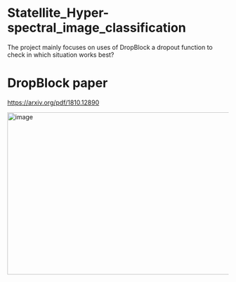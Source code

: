 # Statellite_Hyper-spectral_image_classification
The project mainly focuses on uses of DropBlock a dropout function to check in which situation works best?
# DropBlock paper
https://arxiv.org/pdf/1810.12890

<img width="523" height="370" alt="image" src="https://github.com/user-attachments/assets/6781f28c-d0d2-4fef-84e9-f8318868e156" />

